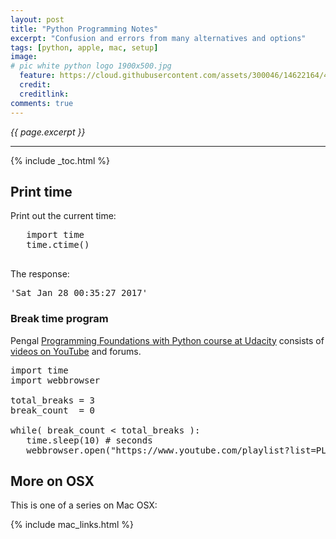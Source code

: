 ```yaml
---
layout: post
title: "Python Programming Notes"
excerpt: "Confusion and errors from many alternatives and options"
tags: [python, apple, mac, setup]
image:
# pic white python logo 1900x500.jpg
  feature: https://cloud.githubusercontent.com/assets/300046/14622164/4230c848-0585-11e6-957b-be11147346e6.jpg
  credit: 
  creditlink: 
comments: true
---
```

<i>{{ page.excerpt }}</i>
<hr />

{% include _toc.html %}


## Print time #

Print out the current time:

   <pre>
   import time
   time.ctime()
   </pre>

   The response:

   <tt>
   'Sat Jan 28 00:35:27 2017'
   </tt>


### Break time program

Pengal 
<a target="_blank" href="https://classroom.udacity.com/courses/ud036/">
Programming Foundations with Python course at Udacity</a>
consists of <a target="_blank" href="https://www.youtube.com/watch?v=U4MUG4dOepc&list=PLAwxTw4SYaPnYajEbZvqtcVWQ6XGhvtOW">
videos on YouTube</a> and forums.

<pre>
import time
import webbrowser

total_breaks = 3
break_count  = 0  

while( break_count < total_breaks ):
   time.sleep(10) # seconds
   webbrowser.open("https://www.youtube.com/playlist?list=PLAwxTw4SYaPnYajEbZvqtcVWQ6XGhvtOW")
</pre>


## More on OSX

This is one of a series on Mac OSX:

{% include mac_links.html %}

